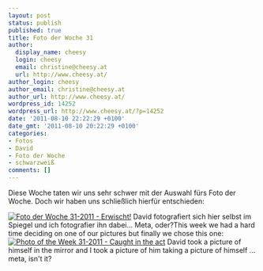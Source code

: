 ```yaml
---
layout: post
status: publish
published: true
title: Foto der Woche 31
author:
  display_name: cheesy
  login: cheesy
  email: christine@cheesy.at
  url: http://www.cheesy.at/
author_login: cheesy
author_email: christine@cheesy.at
author_url: http://www.cheesy.at/
wordpress_id: 14252
wordpress_url: http://www.cheesy.at/?p=14252
date: '2011-08-10 22:22:29 +0100'
date_gmt: '2011-08-10 20:22:29 +0100'
categories:
- Fotos
- David
- Foto der Woche
- schwarzweiß
comments: []
---
```

<!--:de-->Diese Woche taten wir uns sehr schwer mit der Auswahl fürs Foto der Woche. Doch wir haben uns schließlich hierfür entschieden:
[![](http://www.cheesy.at/wp-content/uploads/Photo-of-the-Week-31-2011-Caught-in-the-act-300x200.jpg "Foto der Woche 31-2011 - Erwischt!")](http://www.cheesy.at/wp-content/uploads/Photo-of-the-Week-31-2011-Caught-in-the-act.jpg)
David fotografiert sich hier selbst im Spiegel und ich fotografier ihn dabei... Meta, oder?<!--:--><!--:en-->This week we had a hard time deciding on one of our pictures but finally we chose this one:
[![](http://www.cheesy.at/wp-content/uploads/Photo-of-the-Week-31-2011-Caught-in-the-act-300x200.jpg "Photo of the Week 31-2011 - Caught in the act")](http://www.cheesy.at/wp-content/uploads/Photo-of-the-Week-31-2011-Caught-in-the-act.jpg)
David took a picture of himself in the mirror and I took a picture of him taking a picture of himself ... meta, isn't it?<!--:-->
